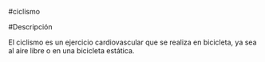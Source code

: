 #ciclismo

#Descripción

El ciclismo es un ejercicio cardiovascular que se realiza en bicicleta, ya sea al aire libre o en una bicicleta estática.


